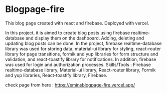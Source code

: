 # Blogpage-fire
This blog page created with react and firebase. 
Deployed with vercel.

In this project, it is aimed to create blog posts using firebase realtime-database and display them on the dashboard. Adding, deleting and updating blog posts can be done. In the project, firebase realtime-database library was used for storing data, material-ui library for styling, react-router library for page transitions, formik and yup libraries for form structure and validation, and react-toastify library for notifications. In addition, firebase was used for login and authorization processes. Skills/Tools : Firebase realtime-database library, Material-ui library, React-router library, Formik and yup libraries, React-toastify library, Firebase.


check page from here : https://eminsblogpage-fire.vercel.app/



